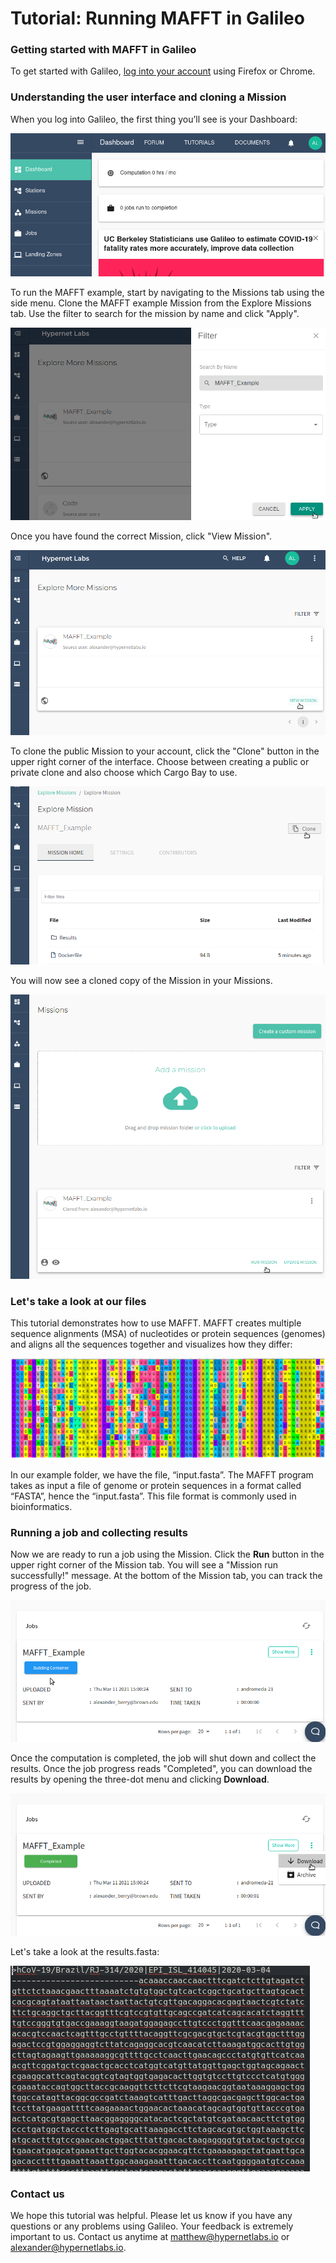 # Tutorial: Running MAFFT in Galileo

### Getting started with MAFFT in Galileo

To get started with Galileo, [log into your account](http://galileo.hypernetlabs.io/) using Firefox or Chrome.

### Understanding the user interface and cloning a Mission

When you log into Galileo, the first thing you’ll see is your Dashboard:

![View of the Galileo Dashboard](images/common/dashboard.png)

To run the MAFFT example, start by navigating to the Missions tab using the side menu. Clone the MAFFT example Mission from the Explore Missions tab. Use the filter to search for the mission by name and click "Apply".

![Find the public example mission by name](images/mafft/find_public.png)

Once you have found the correct Mission, click "View Mission".

![Click View Mission](images/mafft/example_mission.png)

To clone the public Mission to your account, click the "Clone" button in the upper right corner of the interface. Choose between creating a public or private clone and also choose which Cargo Bay to use.

![Clone the mission](images/mafft/clone_mission.png)

You will now see a cloned copy of the Mission in your Missions.

![The cloned copy](images/mafft/cloned_copy.png)

### Let's take a look at our files

This tutorial demonstrates how to use MAFFT. MAFFT creates multiple sequence alignments (MSA) of nucleotides or protein sequences (genomes) and aligns all the sequences together and visualizes how they differ:

![Multiple sequence alignment of 18 protein sequences](images/mafft/protein.png)

In our example folder, we have the file, “input.fasta”. The MAFFT program takes as input a file of genome or protein sequences in a format called “FASTA”, hence the “input.fasta”. This file format is commonly used in bioinformatics.

### Running a job and collecting results

Now we are ready to run a job using the Mission. Click the **Run** button in the upper right corner of the Mission tab. You will see a "Mission run successfully!" message. At the bottom of the Mission tab, you can track the progress of the job.

![Track job progress](images/mafft/track_job.png)

Once the computation is completed, the job will shut down and collect the results. Once the job progress reads "Completed", you can download the results by opening the three-dot menu and clicking **Download**.

![Download results](images/mafft/download.png)

Let's take a look at the results.fasta:

![Results](images/mafft/results.png)

### Contact us

We hope this tutorial was helpful. Please let us know if you have any questions or any problems using Galileo. Your feedback is extremely important to us. Contact us anytime at [matthew@hypernetlabs.io](matthew@hypernetlabs.io) or [alexander@hypernetlabs.io](alexander@hypernetlabs.io).